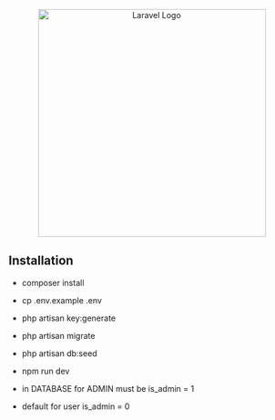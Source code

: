 <p align="center"><a href="https://laravel.com" target="_blank"><img src="https://raw.githubusercontent.com/laravel/art/master/logo-lockup/5%20SVG/2%20CMYK/1%20Full%20Color/laravel-logolockup-cmyk-red.svg" width="400" alt="Laravel Logo"></a></p>

## Installation

- composer install
- cp .env.example .env
- php artisan key:generate
- php artisan migrate
- php artisan db:seed
- npm run dev


- in DATABASE for ADMIN must be is_admin = 1 
- default for user is_admin = 0
